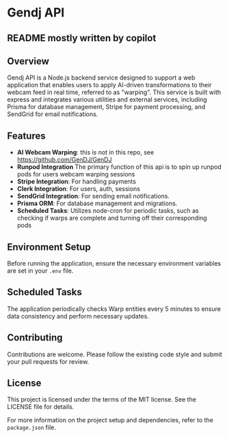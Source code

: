 # Gendj API
## README mostly written by copilot

## Overview

Gendj API is a Node.js backend service designed to support a web application that enables users to apply AI-driven transformations to their webcam feed in real time, referred to as "warping". This service is built with express and integrates various utilities and external services, including Prisma for database management, Stripe for payment processing, and SendGrid for email notifications.

## Features

- **AI Webcam Warping**: this is not in this repo, see https://github.com/GenDJ/GenDJ
- **Runpod Integration** The primary function of this api is to spin up runpod pods for users webcam warping sessions
- **Stripe Integration**: For handling payments
- **Clerk Integration**: For users, auth, sessions
- **SendGrid Integration**: For sending email notifications.
- **Prisma ORM**: For database management and migrations.
- **Scheduled Tasks**: Utilizes node-cron for periodic tasks, such as checking if warps are complete and turning off their corresponding pods

## Environment Setup

Before running the application, ensure the necessary environment variables are set in your `.env` file.

## Scheduled Tasks

The application periodically checks Warp entities every 5 minutes to ensure data consistency and perform necessary updates.

## Contributing

Contributions are welcome. Please follow the existing code style and submit your pull requests for review.

## License

This project is licensed under the terms of the MIT license. See the LICENSE file for details.

For more information on the project setup and dependencies, refer to the `package.json` file.
